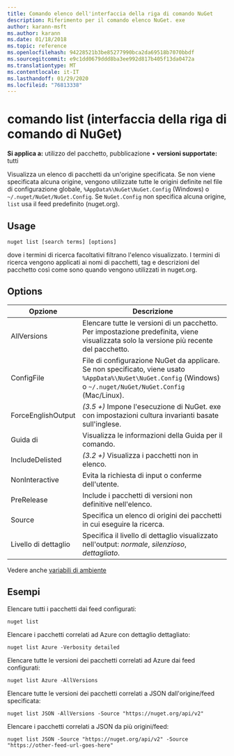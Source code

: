```yaml
---
title: Comando elenco dell'interfaccia della riga di comando NuGet
description: Riferimento per il comando elenco NuGet. exe
author: karann-msft
ms.author: karann
ms.date: 01/18/2018
ms.topic: reference
ms.openlocfilehash: 94228521b3be85277990bca2da69518b7070bbdf
ms.sourcegitcommit: e9c1dd0679ddd8ba3ee992d817b405f13da0472a
ms.translationtype: MT
ms.contentlocale: it-IT
ms.lasthandoff: 01/29/2020
ms.locfileid: "76813338"
---
```

# <a name="list-command-nuget-cli"></a>comando list (interfaccia della riga di comando di NuGet)

**Si applica a:** utilizzo del pacchetto, pubblicazione &bullet; **versioni supportate:** tutti

Visualizza un elenco di pacchetti da un'origine specificata. Se non viene specificata alcuna origine, vengono utilizzate tutte le origini definite nel file di configurazione globale, `%AppData%\NuGet\NuGet.Config` (Windows) o `~/.nuget/NuGet/NuGet.Config`. Se `NuGet.Config` non specifica alcuna origine, `list` usa il feed predefinito (nuget.org).

## <a name="usage"></a>Usage

```cli
nuget list [search terms] [options]
```

dove i termini di ricerca facoltativi filtrano l'elenco visualizzato. I termini di ricerca vengono applicati ai nomi di pacchetti, tag e descrizioni del pacchetto così come sono quando vengono utilizzati in nuget.org.

## <a name="options"></a>Options

| Opzione | Descrizione |
| --- | --- |
| AllVersions | Elencare tutte le versioni di un pacchetto. Per impostazione predefinita, viene visualizzata solo la versione più recente del pacchetto. |
| ConfigFile | File di configurazione NuGet da applicare. Se non specificato, viene usato `%AppData%\NuGet\NuGet.Config` (Windows) o `~/.nuget/NuGet/NuGet.Config` (Mac/Linux).|
| ForceEnglishOutput | *(3.5 +)* Impone l'esecuzione di NuGet. exe con impostazioni cultura invarianti basate sull'inglese. |
| Guida di | Visualizza le informazioni della Guida per il comando. |
| IncludeDelisted | *(3.2 +)* Visualizza i pacchetti non in elenco. |
| NonInteractive | Evita la richiesta di input o conferme dell'utente. |
| PreRelease | Include i pacchetti di versioni non definitive nell'elenco. |
| Source | Specifica un elenco di origini dei pacchetti in cui eseguire la ricerca. |
| Livello di dettaglio | Specifica il livello di dettaglio visualizzato nell'output: *normale*, *silenzioso*, *dettagliato*. |

Vedere anche [variabili di ambiente](cli-ref-environment-variables.md)

## <a name="examples"></a>Esempi

Elencare tutti i pacchetti dai feed configurati:
```
nuget list
```
Elencare i pacchetti correlati ad Azure con dettaglio dettagliato:
```
nuget list Azure -Verbosity detailed
```
Elencare tutte le versioni dei pacchetti correlati ad Azure dai feed configurati:
```
nuget list Azure -AllVersions
```
Elencare tutte le versioni dei pacchetti correlati a JSON dall'origine/feed specificata:
```
nuget list JSON -AllVersions -Source "https://nuget.org/api/v2"
```
Elencare i pacchetti correlati a JSON da più origini/feed:
```
nuget list JSON -Source "https://nuget.org/api/v2" -Source "https://other-feed-url-goes-here"
```


